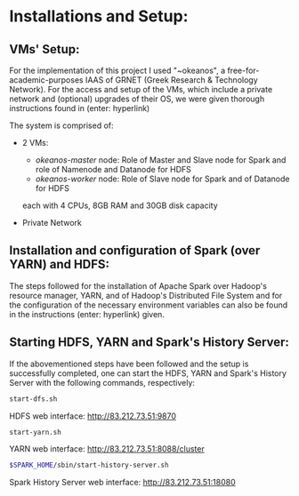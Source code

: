 # Installations and Setup:
## VMs' Setup:
For the implementation of this project I used "~okeanos", a free-for-academic-purposes IAAS of GRNET (Greek Research & Technology Network). For the access and setup of the VMs, which include a private network and (optional) upgrades of their OS, we were given thorough instructions found in (enter: hyperlink)

The system is comprised of:
- 2 VMs:
  - _okeanos-master_ node: Role of Master and Slave node for Spark and role of Namenode and Datanode for HDFS
  - _okeanos-worker_ node: Role of Slave node for Spark and of Datanode for HDFS
  
  each with 4 CPUs, 8GB RAM and 30GB disk capacity
- Private Network

## Installation and configuration of Spark (over YARN) and HDFS:
The steps followed for the installation of Apache Spark over Hadoop's resource manager, YARN, and of Hadoop's Distributed File System and for the configuration of the necessary environment variables can also be found in the instructions (enter: hyperlink) given.

## Starting HDFS, YARN and Spark's History Server:
If the abovementioned steps have been followed and the setup is successfully completed, one can start the HDFS, YARN and Spark's History Server with the following commands, respectively:
```bash
start-dfs.sh
```
HDFS web interface: http://83.212.73.51:9870
```bash
start-yarn.sh
```
YARN web interface: http://83.212.73.51:8088/cluster
```bash
$SPARK_HOME/sbin/start-history-server.sh
```
Spark History Server web interface: http://83.212.73.51:18080
